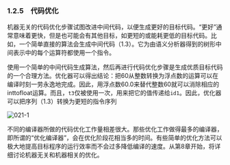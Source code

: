 ### 1.2.5　代码优化

机器无关的代码优化步骤试图改进中间代码，以便生成更好的目标代码。“更好”通常意味着更快，但是也可能会有其他目标，如更短的或能耗更低的目标代码。比如，一个简单直接的算法会生成中间代码（1.3）。它为由语义分析器得到的树形中间表示中的每个运算符都使用一个指令。

使用一个简单的中间代码生成算法，然后再进行代码优化步骤是生成优质目标代码的一个合理方法。优化器可以得出结论：把60从整数转换为浮点数的运算可以在编译时刻一劳永逸地完成。因此，用浮点数60.0来替代整数60就可以消除相应的inttofloat运算。而且，`t3`仅被使用一次，用来把它的值传递给`id1`。因此，优化器可以把序列（1.3）转换为更短的指令序列

![021-1](../Images/image03955.jpeg)

不同的编译器所做的代码优化工作量相差很大。那些优化工作做得最多的编译器，即所谓的“优化编译器”，会在优化阶段花相当多的时间。有些简单的优化方法可以极大地提高目标程序的运行效率而不会过多降低编译的速度。从第8章开始，将详细讨论机器无关和机器相关的优化。